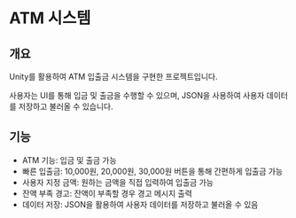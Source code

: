 <h1>ATM 시스템</h1>

<h2>개요</h2>
<p>Unity를 활용하여 ATM 입출금 시스템을 구현한 프로젝트입니다.</p>
<p>사용자는 UI를 통해 입금 및 출금을 수행할 수 있으며, JSON을 사용하여 사용자 데이터를 저장하고 불러올 수 있습니다.</p>

<h2>기능</h2>
<ul>
  <li>ATM 기능: 입금 및 출금 가능</li>
  <li>빠른 입출금: 10,000원, 20,000원, 30,000원 버튼을 통해 간편하게 입출금 가능</li>
  <li>사용자 지정 금액: 원하는 금액을 직접 입력하여 입출금 가능</li>
  <li>잔액 부족 경고: 잔액이 부족할 경우 경고 메시지 출력</li>
  <li>데이터 저장: JSON을 활용하여 사용자 데이터를 저장하고 불러올 수 있음</li>
</ul>
